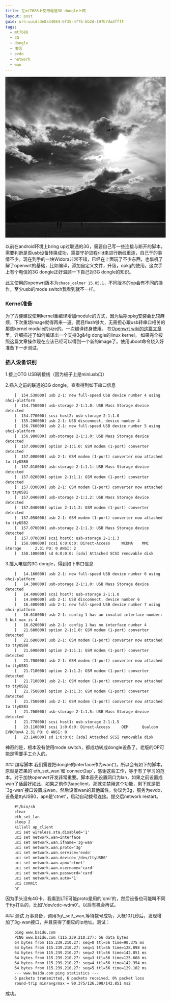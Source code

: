 ```yaml
---
title: 在mt7688上使用电信3G dongle上网
layout: post
guid: urn:uuid:de8a34084-6f35-4f7b-bb2d-197b7dadffff
tags:
  - mt7688
  - 3G
  - dongle 
  - 电信 
  - evdo
  - network
  - wan
---
```


![Alone](/media/files/2016/3/shangrila.jpg)
<p />
以前在android环境上bring up过联通的3G，需要自己写一些连接与断开的脚本，需要判断是否usb设备转换成功，需要守护进程rild来进行断线重连，自己干的事情不少。现在到手的一块Widora非常不错，已经在上面玩了不少东西，也借机了解了openwrt的基础，比如编译，添加自定义文件，升级，opkg的使用。这次手上有个电信的3G dongle正好温顾一下自己对3G dongle的知识。

此文使用的openwrt版本为`chaos_calmer 15.05.1`，不同版本的op会有不同的操作，至少usb的mode switch我看到就不一样。

### Kernel准备

为了方便建议使用kernel重编译增加module的方式，因为后期opkg安装会比较麻烦，下次重烧image就得再来一遍。而且flash够大，无需担心跟usb转串口相关的那些kernel module的size的。一次编译终身使用。
在[Openwrt wiki的这篇文章](https://wiki.openwrt.org/zh-cn/doc/howtobuild/wireless-router-with-a-3g-dongle)里，详细描述了如何编译出一个支持3g&4g dongle的linux kernel。
如果完全按照这篇文章操作现在应该已经可以得到一个新的image了。使用uboot命令烧入好准备下一步测试。

<p />

### 插入设备识别

1.接上OTG USB转接线（因为板子上是miniusb口）

2.插入之前的联通的3G dongle，查看得到如下串口信息

        [  154.530000] usb 2-1: new full-speed USB device number 4 using ohci-platform
        [  154.750000] usb-storage 2-1:1.0: USB Mass Storage device detected
        [  154.770000] scsi host2: usb-storage 2-1:1.0
        [  155.200000] usb 2-1: USB disconnect, device number 4
        [  156.760000] usb 2-1: new full-speed USB device number 5 using ohci-platform
        [  156.980000] usb-storage 2-1:1.0: USB Mass Storage device detected
        [  157.000000] option 2-1:1.0: GSM modem (1-port) converter detected
        [  157.000000] usb 2-1: GSM modem (1-port) converter now attached to ttyUSB0
        [  157.010000] usb-storage 2-1:1.1: USB Mass Storage device detected
        [  157.020000] option 2-1:1.1: GSM modem (1-port) converter detected
        [  157.030000] usb 2-1: GSM modem (1-port) converter now attached to ttyUSB1
        [  157.040000] usb-storage 2-1:1.2: USB Mass Storage device detected
        [  157.040000] option 2-1:1.2: GSM modem (1-port) converter detected
        [  157.050000] usb 2-1: GSM modem (1-port) converter now attached to ttyUSB2
        [  157.070000] usb-storage 2-1:1.3: USB Mass Storage device detected
        [  157.070000] scsi host6: usb-storage 2-1:1.3
        [  158.080000] scsi 6:0:0:0: Direct-Access     WCDMA    MMC Storage      2.31 PQ: 0 ANSI: 2
        [  158.100000] sd 6:0:0:0: [sda] Attached SCSI removable disk

3.插入电信的3G dongle，得到如下串口信息

        [   14.160000] usb 2-1: new full-speed USB device number 6 using ohci-platform
        [   14.380000] usb-storage 2-1:1.0: USB Mass Storage device detected
        [   14.400000] scsi host7: usb-storage 2-1:1.0
        [   14.840000] usb 2-1: USB disconnect, device number 6
        [   16.400000] usb 2-1: new full-speed USB device number 7 using ohci-platform
        [   16.610000] usb 2-1: config 1 has an invalid interface number: 5 but max is 4
        [   16.620000] usb 2-1: config 1 has no interface number 4
        [   21.680000] option 2-1:1.0: GSM modem (1-port) converter detected
        [   21.680000] usb 2-1: GSM modem (1-port) converter now attached to ttyUSB0
        [   21.690000] option 2-1:1.1: GSM modem (1-port) converter detected
        [   21.700000] usb 2-1: GSM modem (1-port) converter now attached to ttyUSB1
        [   21.710000] option 2-1:1.2: GSM modem (1-port) converter detected
        [   21.710000] usb 2-1: GSM modem (1-port) converter now attached to ttyUSB2
        [   21.750000] option 2-1:1.3: GSM modem (1-port) converter detected
        [   21.750000] usb 2-1: GSM modem (1-port) converter now attached to ttyUSB3
        [   21.760000] usb-storage 2-1:1.5: USB Mass Storage device detected
        [   21.770000] scsi host1: usb-storage 2-1:1.5
        [   23.110000] scsi 1:0:0:0: Direct-Access     OEM      Qualcom EVDORevA 2.31 PQ: 0 ANSI: 0
        [   23.140000] sd 1:0:0:0: [sda] Attached SCSI removable disk

<p />
神奇的是，根本没有使用mode switch，都成功转成dongle设备了。老版的OP可能是需要手工介入的。
<p />
### 编写脚本
我们需要把dongle的interface作为wan口，所以会有如下的脚本，原型是芒果的`eth_set_wan`和`connect2ap`，感谢这些工作，等于有了学习的范本。对于加快openwrt开发非常重要。脚本首先设置网口为lan，如果之前设置成wan了话最好如此，如果之前作为apclient，那就先禁用这个功能，剩下就是把`3g-wan`接口设置成wan，然后设置wan的其他属性，协议为3g，服务为evdo，设备是ttyUSB0，apn是'ctnet'，启动自动拨号连接。提交后network restart。

        #!/bin/sh
        clear
        eth_set_lan
        sleep 2
        killall ap_client
        uci set wireless.sta.disabled='1'
        uci set network.wan=interface
        uci set network.wan.ifname='3g-wan'
        uci set network.wan.proto='3g'
        uci set network.wan.service='evdo'
        uci set network.wan.device='/dev/ttyUSB0'
        uci set network.wan.apn='ctnet'
        uci set network.wan.username='card'
        uci set network.wan.password='card'
        uci set network.wan.auto='1'
        uci commit
        nr

因为手头没有4G卡，我看到LTE可能proto是用的'qmi'的，然后设备也可能叫不同于tty打头的，比如'/dev/cdc-wdm0'。以后有机会再试。
<p />
### 测试
万事具备，调用3g\_set\_wan,等待拨号成功，大概10几秒后，发现增加了3g-wan接口，并且获得了相应的ip地址。测试：

        ping www.baidu.com
        PING www.baidu.com (115.239.210.27): 56 data bytes
        64 bytes from 115.239.210.27: seq=0 ttl=56 time=90.375 ms
        64 bytes from 115.239.210.27: seq=1 ttl=56 time=128.098 ms
        64 bytes from 115.239.210.27: seq=2 ttl=56 time=142.851 ms
        64 bytes from 115.239.210.27: seq=3 ttl=56 time=125.608 ms
        64 bytes from 115.239.210.27: seq=4 ttl=56 time=142.354 ms
        64 bytes from 115.239.210.27: seq=5 ttl=56 time=129.102 ms
        --- www.baidu.com ping statistics ---
        6 packets transmitted, 6 packets received, 0% packet loss
        round-trip min/avg/max = 90.375/126.398/142.851 ms2
成功。
<p/>





